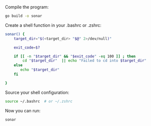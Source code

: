 Compile the program:

```bash
go build -o sonar
```

Create a shell function in your .bashrc or .zshrc:

```bash
sonar() {
    target_dir="$(<target_dir> "$@" 2>/dev/null)"

    exit_code=$?

	if [[ -n "$target_dir" && "$exit_code" -eq 100 ]] ; then
		cd "$target_dir"  || echo "Failed to cd into $target_dir"
    else 
       echo "$target_dir"
	fi

}

```
Source your shell configuration:

```bash
source ~/.bashrc  # or ~/.zshrc
```
Now you can run:

```bash
sonar
```

